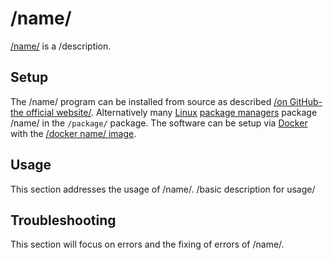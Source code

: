 # /name/

[/name/]() is a /description.

## Setup

The /name/ program can be installed from source as described [/on GitHub-the official website/]().
Alternatively many [Linux](/wiki/linux.md) [package managers](/wiki/linux/package_manager.md) 
package /name/ in the `/package/` package.
The software can be setup via [Docker](/wiki/docker.md) with the [/docker name/ image]().

## Usage

This section addresses the usage of /name/.
/basic description for usage/

## Troubleshooting 

This section will focus on errors and the fixing of errors of /name/.

